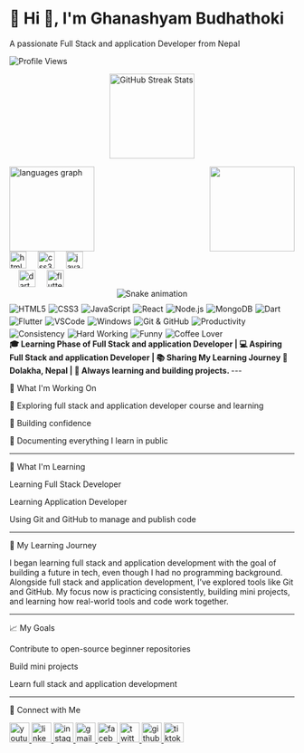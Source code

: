  # 💫 Hi 👋, I'm Ghanashyam Budhathoki
A passionate Full Stack and application Developer from Nepal





<img src="https://komarev.com/ghpvc/?username=ghanashyambudhathoki01&style=plastic&color=blueviolet" alt="Profile Views"/>  
<p align="center">  
  <img src="https://github-readme-streak-stats.herokuapp.com/?user=ghanashyambudhathoki01&theme=dracula&hide_border=false&hide_total=true" height="150" alt="GitHub Streak Stats" />  
</p>    <!-- Top Languages -->    <img src="https://github-readme-stats.vercel.app/api/top-langs?username=ghanashyambudhathoki01&locale=en&hide_title=false&layout=compact&card_width=320&langs_count=5&theme=dracula&hide_border=false" height="150" alt="languages graph" />  </div>  

<img align="right" height="150" src="https://camo.githubusercontent.com/2366b34bb903c09617990fb5fff4622f3e941349e846ddb7e73df872a9d21233/68747470733a2f2f63646e2e6472696262626c652e636f6d2f75736572732f3733303730332f73637265656e73686f74732f363538313234332f6176656e746f2e676966" />  

<div align="left">  
  <img src="https://cdn.jsdelivr.net/gh/devicons/devicon/icons/html5/html5-original.svg" height="30" alt="html5 logo" />  
  <img width="12" />  
  <img src="https://cdn.jsdelivr.net/gh/devicons/devicon/icons/css3/css3-original.svg" height="30" alt="css3 logo" />  
  <img width="12" />  
  <img src="https://cdn.jsdelivr.net/gh/devicons/devicon/icons/javascript/javascript-original.svg" height="30" alt="javascript logo" />  
  <div align="left">  
<img width="12" />  
  <img src="https://cdn.jsdelivr.net/gh/devicons/devicon/icons/dart/dart-original.svg" height="30" alt="dart logo" />  
  <img width="12" />  
  <img src="https://cdn.jsdelivr.net/gh/devicons/devicon/icons/flutter/flutter-original.svg" height="30" alt="flutter logo" />  </div>  </div>  

<!-- Snake Game Repo View -->  <div align="center">  
  <img src="https://profile-readme-generator.com/assets/snake.svg" alt="Snake animation" />  
</div>  <div style="display: flex; flex-wrap: wrap; gap: 5px; align-items: center; margin-top: 10px;">    <!-- Tech Stack -->    <img src="https://img.shields.io/badge/HTML5-E34F26?style=for-the-badge&logo=html5&logoColor=white" alt="HTML5">  
  <img src="https://img.shields.io/badge/CSS3-1572B6?style=for-the-badge&logo=css3&logoColor=white" alt="CSS3">  
  <img src="https://img.shields.io/badge/JavaScript-F7DF1E?style=for-the-badge&logo=javascript&logoColor=black" alt="JavaScript">  
  <img src="https://img.shields.io/badge/React-61DAFB?style=for-the-badge&logo=react&logoColor=black" alt="React">  
  <img src="https://img.shields.io/badge/Node.js-339933?style=for-the-badge&logo=node.js&logoColor=white" alt="Node.js">  
  <img src="https://img.shields.io/badge/MongoDB-47A248?style=for-the-badge&logo=mongodb&logoColor=white" alt="MongoDB">  
<img src="https://img.shields.io/badge/Dart-0175C2?style=for-the-badge&logo=dart&logoColor=white" alt="Dart">  
<img src="https://img.shields.io/badge/Flutter-02569B?style=for-the-badge&logo=flutter&logoColor=white" alt="Flutter">    <!-- Tools & Work -->    <img src="https://img.shields.io/badge/VSCode-007ACC?style=for-the-badge&logo=visual-studio-code&logoColor=white" alt="VSCode">  
  <img src="https://img.shields.io/badge/Windows-0078D6?style=for-the-badge&logo=windows&logoColor=white" alt="Windows">  
  <img src="https://img.shields.io/badge/Git-GitHub-181717?style=for-the-badge&logo=github&logoColor=white" alt="Git & GitHub">    <!-- Productivity & Personality -->    <img src="https://img.shields.io/badge/Productivity-20b2aa?style=for-the-badge&logo=notion&logoColor=white" alt="Productivity">  
  <img src="https://img.shields.io/badge/Consistency-ff6347?style=for-the-badge&logo=clockify&logoColor=white" alt="Consistency">  
  <img src="https://img.shields.io/badge/Hard_Working-ff8c00?style=for-the-badge&logo=zapier&logoColor=white" alt="Hard Working">  
  <img src="https://img.shields.io/badge/Funny-ff69b4?style=for-the-badge&logo=messenger&logoColor=white" alt="Funny">  
  <img src="https://img.shields.io/badge/Coffee-Love-6f4e37?style=for-the-badge&logo=coffeescript&logoColor=white" alt="Coffee Lover">  </div>  
<strong>  
🎓 Learning Phase of Full Stack and application Developer | 💻 Aspiring Full Stack and application Developer | 📚 Sharing My Learning Journey    
📍 Dolakha, Nepal | 🧠 Always learning and building projects.  
</strong>  
---

🚧 What I'm Working On

📘 Exploring full stack and application developer course and learning

🎯 Building confidence

🧰 Documenting everything I learn in public



---

🧠 What I'm Learning

Learning Full Stack Developer

Learning Application Developer

Using Git and GitHub to manage and publish code



---

📘 My Learning Journey

I began learning full stack and application  development with the goal of building a future in tech, even though I had no programming background.
Alongside full stack and application development, I’ve explored tools like Git and GitHub. My focus now is practicing consistently, building mini projects, and learning how real-world tools and code work together.


---

📈 My Goals

Contribute to open-source beginner repositories

Build mini projects

Learn full stack and application development



---

🔗 Connect with Me

<div align="left">  
  <!-- YouTube -->  
  <a href="https://www.youtube.com/@Decoded_By_Ghanashyam012" target="_blank">  
    <img src="https://img.shields.io/static/v1?message=YouTube&logo=youtube&color=FF0000&logoColor=white&style=for-the-badge" height="35" alt="youtube logo" />  
  </a>  
<a href="https://www.linkedin.com/in/ghanashyam-budhathoki-3a7014381?utm_source=share&utm_campaign=share_via&utm_content=profile&utm_medium=android_app" target="_blank">  
  <img src="https://img.shields.io/static/v1?message=LinkedIn&logo=linkedin&color=0A66C2&logoColor=white&style=for-the-badge" height="35" alt="linkedin logo" />  
</a>    <!-- Instagram -->    <a href="https://www.instagram.com/ghanashyam_072/" target="_blank">  
    <img src="https://img.shields.io/static/v1?message=Instagram&logo=instagram&color=E4405F&logoColor=white&style=for-the-badge" height="35" alt="instagram logo" />  
  </a>    <!-- Gmail -->    <a href="mailto:ghanashyambudhathoki03@gmail.com" target="_blank">  
    <img src="https://img.shields.io/static/v1?message=Gmail&logo=gmail&color=D14836&logoColor=white&style=for-the-badge" height="35" alt="gmail logo" />  
  </a>    <!-- Facebook -->    <a href="https://www.facebook.com/deepcore.codes" target="_blank">  
    <img src="https://img.shields.io/static/v1?message=Facebook&logo=facebook&color=1877F2&logoColor=white&style=for-the-badge" height="35" alt="facebook logo" />  
  </a>    <!-- Twitter / X -->    <a href="https://x.com/ghanashyam_072?t=66He60KVEe0fv27jO93r2Q&s=09" target="_blank">  
    <img src="https://img.shields.io/static/v1?message=Twitter&logo=twitter&color=1DA1F2&logoColor=white&style=for-the-badge" height="35" alt="twitter logo" />  
  </a>    <!-- GitHub -->    <a href="https://github.com/ghanashyambudhathoki01" target="_blank">  
    <img src="https://img.shields.io/static/v1?message=GitHub&logo=github&color=181717&logoColor=white&style=for-the-badge" height="35" alt="github logo" />  
  </a>    <!-- TikTok -->    <a href="https://tiktok.com/@samrajbudhathoki012" target="_blank">  
    <img src="https://img.shields.io/static/v1?message=TikTok&logo=tiktok&color=000000&logoColor=white&style=for-the-badge" height="35" alt="tiktok logo" />  
  </a>  
</div>  